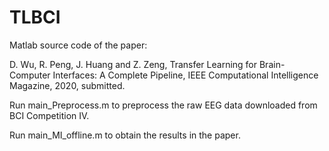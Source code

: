 # TLBCI
Matlab source code of the paper:

D. Wu, R. Peng, J. Huang and Z. Zeng, Transfer Learning for Brain-Computer Interfaces: A Complete Pipeline, IEEE Computational Intelligence Magazine, 2020, submitted.

Run main_Preprocess.m to preprocess the raw EEG data downloaded from BCI Competition IV.

Run main_MI_offline.m to obtain the results in the paper.
